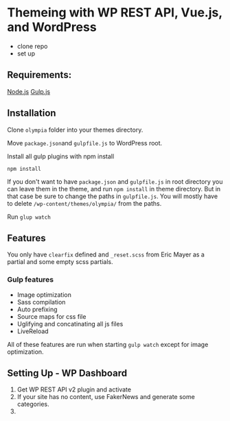 # Themeing with WP REST API, Vue.js, and WordPress

- clone repo  
- set up  

## Requirements:

[Node.js](https://nodejs.org/)
[Gulp.js](http://gulpjs.com/)

## Installation

Clone `olympia` folder into your themes directory. 

Move `package.json`and `gulpfile.js` to WordPress root. 

Install all gulp plugins with npm install

```shell
npm install
```

If you don't want to have `package.json` and `gulpfile.js` in root directory you can leave them in the theme, and run `npm install` in theme directory. But in that case be sure to change the paths in `gulpfile.js`. You will mostly have to delete `/wp-content/themes/olympia/` from the paths.

Run `glup watch`

## Features

You only have `clearfix` defined and `_reset.scss` from Eric Mayer as a partial and some empty scss partials.

### Gulp features

* Image optimization
* Sass compilation
* Auto prefixing
* Source maps for css file
* Uglifying and concatinating all js files
* LiveReload

All of these features are run when starting `gulp watch` except for image optimization.  


## Setting Up - WP Dashboard

1. Get WP REST API v2 plugin and activate  
2. If your site has no content, use FakerNews and generate some categories.  
3.


